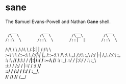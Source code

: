 # sane
The **S**amuel Evans-Powell and Nathan G**ane** shell.

      ___           ___           ___           ___     
     /\  \         /\  \         /\__\         /\  \    
    /::\  \       /::\  \       /::|  |       /::\  \   
   /:/\ \  \     /:/\:\  \     /:|:|  |      /:/\:\  \  
  _\:\~\ \  \   /::\~\:\  \   /:/|:|  |__   /::\~\:\  \ 
 /\ \:\ \ \__\ /:/\:\ \:\__\ /:/ |:| /\__\ /:/\:\ \:\__\
 \:\ \:\ \/__/ \/__\:\/:/  / \/__|:|/:/  / \:\~\:\ \/__/
  \:\ \:\__\        \::/  /      |:/:/  /   \:\ \:\__\  
   \:\/:/  /        /:/  /       |::/  /     \:\ \/__/  
    \::/  /        /:/  /        /:/  /       \:\__\    
     \/__/         \/__/         \/__/         \/__/    
